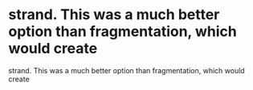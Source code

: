 # strand. This was a much better option than fragmentation, which would create

strand. This was a much better option than fragmentation, which would create